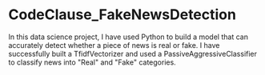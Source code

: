 # CodeClause_FakeNewsDetection
In this data science project, I have used Python to build a model that can accurately detect whether a piece of news is real or fake. 
I have successfully built a TfidfVectorizer and used a PassiveAggressiveClassifier to classify news into "Real" and "Fake" categories.

